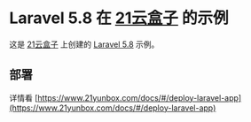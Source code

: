 # Laravel 5.8 在 [21云盒子](https://www.21yunbox.com/) 的示例

这是 [21云盒子](http://www.21yunbox.com/) 上创建的 [Laravel 5.8](https://laravel.com/) 示例。

## 部署

详情看 [https://www.21yunbox.com/docs/#/deploy-laravel-app](https://www.21yunbox.com/docs/#/deploy-laravel-app)